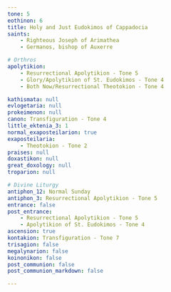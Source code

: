 ```yaml
---
tone: 5
eothinon: 6
title: Holy and Just Eudokimos of Cappadocia
saints:
    - Righteous Joseph of Arimathea
    - Germanos, bishop of Auxerre

# Orthros
apolytikion:
    - Resurrectional Apolytikion - Tone 5
    - Glory/Apolytikion of St. Eudokimos - Tone 4
    - Both Now/Resurrectional Theotokion - Tone 4

kathismata: null
evlogetaria: null
prokeimenon: null
canon: Transfiguration - Tone 4
little_ektenia_3: 1
normal_exaposteilarion: true
exaposteilaria:
    - Theotokion - Tone 2
praises: null
doxastikon: null
great_doxology: null
troparion: null

# Divine Liturgy
antiphon_12: Normal Sunday
antiphon_3: Resurrectional Apolytikion - Tone 5
entrance: false
post_entrance:
    - Resurrectional Apolytikion - Tone 5
    - Apolytikion of St. Eudokimos - Tone 4
ascension: true
kontakion: Transfiguration - Tone 7
trisagion: false
megalynarion: false
koinonikon: false
post_communion: false
post_communion_markdown: false

---
```


